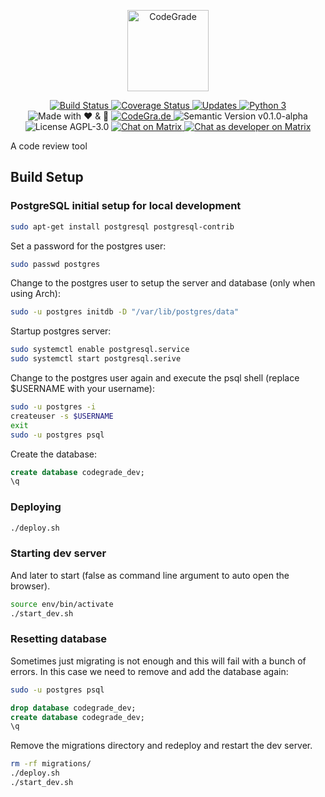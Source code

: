 <p align="center"
  <a href="https://codegra.de">
    <img src="https://codegra.de/static/img/codegrade-inv.svg" alt="CodeGrade" height="130">
  </a>
</p>
<p align="center">
  <a href="https://travis-ci.org/CodeGra-de/CodeGra.de">
    <img src="https://travis-ci.org/CodeGra-de/CodeGra.de.svg?branch=master"
      alt="Build Status">
  </a>
  <a href="https://coveralls.io/github/CodeGra-de/CodeGra.de?branch=master">
    <img src="https://coveralls.io/repos/github/CodeGra-de/CodeGra.de/badge.svg?branch=master"
      alt="Coverage Status">
  </a>
  <a href="https://pyup.io/repos/github/CodeGra-de/CodeGra.de/">
    <img src="https://pyup.io/repos/github/CodeGra-de/CodeGra.de/shield.svg"
      alt="Updates">
  </a>
  <a href="https://pyup.io/repos/github/CodeGra-de/CodeGra.de/">
    <img src="https://pyup.io/repos/github/CodeGra-de/CodeGra.de/python-3-shield.svg"
      alt="Python 3">
  </a>
  <img src="https://img.shields.io/badge/style-%E2%9D%A4%EF%B8%8F%20&%20%F0%9F%8D%BB-ff69b4.svg?label=made%20with"
    alt="Made with ❤ & ️🍻">
  <a href="https://codegra.de">
    <img src="https://img.shields.io/badge/style-CodeGra.de-blue.svg?label=website"
      alt="CodeGra.de">
  </a>
  <img src="https://img.shields.io/badge/semVer-v0.1.0--alpha-green.svg"
    alt="Semantic Version v0.1.0-alpha">
  <img src="https://img.shields.io/badge/license-AGPL--3.0-blue.svg"
    alt="License AGPL-3.0">
  <a href="https://matrix.to/#/#CodeGra.de:matrix.org">
    <img src="https://img.shields.io/badge/matrix-user-43ad8d.svg"
      alt="Chat on Matrix">
  </a>
  <a href="https://matrix.to/#/#DevCodeGra.de:matrix.org">
    <img src="https://img.shields.io/badge/matrix-dev-4e42aa.svg"
      alt="Chat as developer on Matrix">
  </a>
</p>

A code review tool

## Build Setup

### PostgreSQL initial setup for local development

```bash
sudo apt-get install postgresql postgresql-contrib
```

Set a password for the postgres user:
```bash
sudo passwd postgres
```

Change to the postgres user to setup the server and database (only when using
Arch):
```bash
sudo -u postgres initdb -D "/var/lib/postgres/data"
```

Startup postgres server:
```bash
sudo systemctl enable postgresql.service
sudo systemctl start postgresql.serive
```

Change to the postgres user again and execute the psql shell (replace $USERNAME
with your username):
```bash
sudo -u postgres -i 
createuser -s $USERNAME
exit
sudo -u postgres psql
```

Create the database:
```sql
create database codegrade_dev;
\q
```

### Deploying

```bash
./deploy.sh
```

### Starting dev server

And later to start (false as command line argument to auto open the browser).
```bash
source env/bin/activate
./start_dev.sh
```

### Resetting database

Sometimes just migrating is not enough and this will fail with a bunch of errors.
In this case we need to remove and add the database again:

```bash
sudo -u postgres psql
```

```sql
drop database codegrade_dev;
create database codegrade_dev;
\q
```

Remove the migrations directory and redeploy and restart the dev server.
```bash
rm -rf migrations/
./deploy.sh
./start_dev.sh
```
